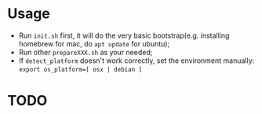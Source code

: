 # Usage
- Run `init.sh` first, it will do the very basic bootstrap(e.g. installing homebrew for mac, do `apt update` for ubuntu);
- Run other `prepareXXX.sh` as your needed;
- If `detect_platform` doesn't work correctly, set the environment manually: `export os_platform=[ osx | debian ]`

# TODO

